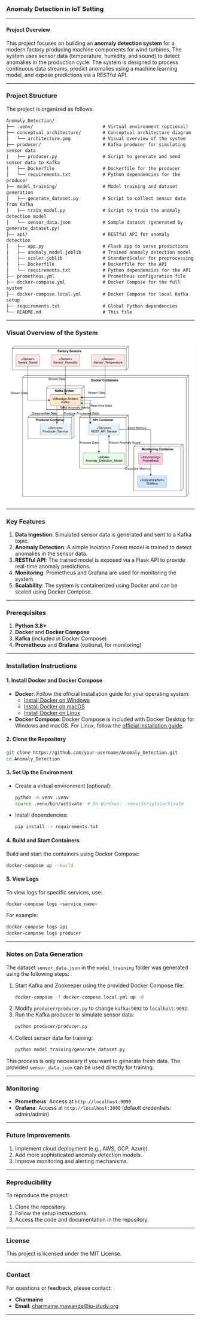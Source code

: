 ### Anomaly Detection in IoT Setting

---

#### Project Overview
This project focuses on building an **anomaly detection system** for a modern factory producing machine components for wind turbines. The system uses sensor data (temperature, humidity, and sound) to detect anomalies in the production cycle. The system is designed to process continuous data streams, predict anomalies using a machine learning model, and expose predictions via a RESTful API.

---

### Project Structure
The project is organized as follows:

```
Anomaly_Detection/
├── .venv/                          # Virtual environment (optional)
├── conceptual_architecture/        # Conceptual architecture diagram
│   └── architecture.pmg            # Visual overview of the system
├── producer/                       # Kafka producer for simulating sensor data
│   ├── producer.py                 # Script to generate and send sensor data to Kafka
│   ├── Dockerfile                  # Dockerfile for the producer
│   └── requirements.txt            # Python dependencies for the producer
├── model_training/                 # Model training and dataset generation
│   ├── generate_dataset.py         # Script to collect sensor data from Kafka
│   ├── train_model.py              # Script to train the anomaly detection model
│   └── sensor_data.json            # Sample dataset (generated by generate_dataset.py)
├── api/                            # RESTful API for anomaly detection
│   ├── app.py                      # Flask app to serve predictions
│   ├── anomaly_model.joblib        # Trained anomaly detection model
│   ├── scaler.joblib               # StandardScaler for preprocessing
│   ├── Dockerfile                  # Dockerfile for the API
│   └── requirements.txt            # Python dependencies for the API
├── prometheus.yml                  # Prometheus configuration file
├── docker-compose.yml              # Docker Compose for the full system
├── docker-compose.local.yml        # Docker Compose for local Kafka setup
├── requirements.txt                # Global Python dependencies
└── README.md                       # This file
```
---

### Visual Overview of the System
![Conceptual Architecture](conceptual_architecture/architecture.png)

---

### Key Features
1. **Data Ingestion**: Simulated sensor data is generated and sent to a Kafka topic.
2. **Anomaly Detection**: A simple Isolation Forest model is trained to detect anomalies in the sensor data.
3. **RESTful API**: The trained model is exposed via a Flask API to provide real-time anomaly predictions.
4. **Monitoring**: Prometheus and Grafana are used for monitoring the system.
5. **Scalability**: The system is containerized using Docker and can be scaled using Docker Compose.

---

### Prerequisites
1. **Python 3.8+**
2. **Docker** and **Docker Compose**
3. **Kafka** (included in Docker Compose)
4. **Prometheus** and **Grafana** (optional, for monitoring)

---

### Installation Instructions

#### 1. Install Docker and Docker Compose
- **Docker**: Follow the official installation guide for your operating system:
  - [Install Docker on Windows](https://docs.docker.com/desktop/install/windows-install/)
  - [Install Docker on macOS](https://docs.docker.com/desktop/install/mac-install/)
  - [Install Docker on Linux](https://docs.docker.com/engine/install/)
- **Docker Compose**: Docker Compose is included with Docker Desktop for Windows and macOS. For Linux, follow the [official installation guide](https://docs.docker.com/compose/install/).

#### 2. Clone the Repository
```bash
git clone https://github.com/your-username/Anomaly_Detection.git
cd Anomaly_Detection
```

#### 3. Set Up the Environment
- Create a virtual environment (optional):
  ```bash
  python -m venv .venv
  source .venv/bin/activate  # On Windows: .venv\Scripts\activate
  ```
- Install dependencies:
  ```bash
  pip install -r requirements.txt
  ```

#### 4. Build and Start Containers
Build and start the containers using Docker Compose:
```bash
docker-compose up --build
```

#### 5. View Logs
To view logs for specific services, use:
```bash
docker-compose logs <service_name>
```
For example:
```bash
docker-compose logs api
docker-compose logs producer
```

---

### Notes on Data Generation
The dataset `sensor_data.json` in the `model_training` folder was generated using the following steps:
1. Start Kafka and Zookeeper using the provided Docker Compose file:
   ```bash
   docker-compose -f docker-compose.local.yml up -d
   ```
2. Modify `producer/producer.py` to change `kafka:9092` to `localhost:9092`.
3. Run the Kafka producer to simulate sensor data:
   ```bash
   python producer/producer.py
   ```
4. Collect sensor data for training:
   ```bash
   python model_training/generate_dataset.py
   ```
This process is only necessary if you want to generate fresh data. The provided `sensor_data.json` can be used directly for training.

---

### Monitoring
- **Prometheus**: Access at `http://localhost:9090`
- **Grafana**: Access at `http://localhost:3000` (default credentials: admin/admin)

---

### Future Improvements
1. Implement cloud deployment (e.g., AWS, GCP, Azure).
2. Add more sophisticated anomaly detection models.
3. Improve monitoring and alerting mechanisms.

---

### Reproducibility
To reproduce the project:
1. Clone the repository.
2. Follow the setup instructions.
3. Access the code and documentation in the repository.

---

### License
This project is licensed under the MIT License.

---

### Contact
For questions or feedback, please contact:
- **Charmaine**
- **Email**: charmaine.mawande@iu-study.org
 
---


